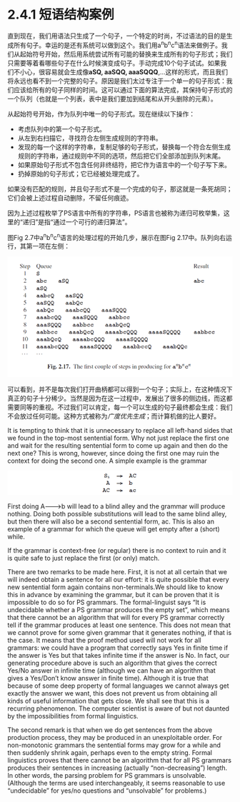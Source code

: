# 2.4.1 短语结构案例

直到现在，我们用语法只生成了一个句子，一个特定的时尚，不过语法的目的是生成所有句子。幸运的是还有系统可以做到这个。我们用a<sup>n</sup>b<sup>n</sup>c<sup>n</sup>语法来做例子。我们从起始符号开始，然后用系统尝试所有可能的替换来生成所有的句子形式；我们只需要等着看哪些句子在什么时候演变成句子。手动完成10个句子试试。如果我们不小心，很容易就会生成像**aSQ, aaSQQ, aaaSQQQ**,...这样的形式，而且我们将永远也看不到一个完整的句子。原因是我们太过专注于一个单一的句子形式：我们应该给所有的句子同样的时间。这可以通过下面的算法完成，其保持句子形式的一个队列（也就是一个列表，表中是我们要加到结尾和从开头删除的元素）。

从起始符号开始，作为队列中唯一的句子形式。现在继续以下操作：

- 考虑队列中的第一个句子形式。
- 从左到右扫描它，寻找符合左侧生成规则的字符串。
- 发现的每一个这样的字符串，复制足够的句子形式，替换每一个符合左侧生成规则的字符串，通过规则中不同的选项，然后把它们全部添加到队列末尾。
- 如果原始句子形式不包含任何非终结符，把它作为语言中的一个句子写下来。
- 扔掉原始的句子形式；它已经被处理完成了。

如果没有匹配的规则，并且句子形式不是一个完成的句子，那这就是一条死胡同；它们会被上述过程自动删除，不留任何痕迹。

因为上述过程枚举了PS语言中所有的字符串，PS语言也被称为递归可枚举集，这里的“递归”是指“通过一个可行的递归算法”。

图Fig 2.7中a<sup>n</sup>b<sup>n</sup>c<sup>n</sup>语言的处理过程的开始几步，展示在图Fig 2.17中。队列向右运行，其第一项在左侧：

![图1 Fig 2.17](../../img/2.4.1_1-Fig.2.17.png)

可以看到，并不是每次我们打开曲柄都可以得到一个句子；实际上，在这种情况下真正的句子十分稀少。当然是因为在这一过程中，发展出了很多的侧边线，而这都需要同等的重视。不过我们可以肯定，每一个可以生成的句子最终都会生成：我们不会放过任何可能。这种方式被称为*广度优先生成*；而计算机做的比人要好。

It is tempting to think that it is unnecessary to replace all left-hand sides that we found in the top-most sentential form. Why not just replace the first one and wait for the resulting sentential form to come up again and then do the next one? This is wrong, however, since doing the first one may ruin the context for doing the second one. A simple example is the grammar

![图2](../../img/2.4.1_2.png)

First doing A--->b will lead to a blind alley and the grammar will produce nothing. Doing both possible substitutions will lead to the same blind alley, but then there will also be a second sentential form, ac. This is also an example of a grammar for which the queue will get empty after a (short) while.

If the grammar is context-free (or regular) there is no context to ruin and it is quite safe to just replace the first (or only) match.

There are two remarks to be made here. First, it is not at all certain that we will indeed obtain a sentence for all our effort: it is quite possible that every new sentential form again contains non-terminals.We should like to know this in advance by examining the grammar, but it can be proven that it is impossible to do so for PS grammars. The formal-linguist says “It is undecidable whether a PS grammar produces the empty set”, which means that there cannot be an algorithm that will for every PS grammar correctly tell if the grammar produces at least one sentence. This does not mean that we cannot prove for some given grammar that it generates nothing, if that is the case. It means that the proof method used will not work for all grammars: we could have a program that correctly says Yes in finite time if the answer is Yes but that takes infinite time if the answer is No. In fact, our generating procedure above is such an algorithm that gives the correct Yes/No answer in infinite time (although we can have an algorithm that gives a Yes/Don’t know answer in finite time). Although it is true that because of some deep property of formal languages we cannot always get exactly the answer we want, this does not prevent us from obtaining all kinds of useful information that gets close. We shall see that this is a recurring phenomenon. The computer scientist is aware of but not daunted by the impossibilities from formal linguistics.

The second remark is that when we do get sentences from the above production process, they may be produced in an unexploitable order. For non-monotonic grammars the sentential forms may grow for a while and then suddenly shrink again, perhaps even to the empty string. Formal linguistics proves that there cannot be an algorithm that for all PS grammars produces their sentences in increasing (actually “non-decreasing”) length. In other words, the parsing problem for PS grammars is unsolvable. (Although the terms are used interchangeably, it seems reasonable to use “undecidable” for yes/no questions and “unsolvable” for problems.)